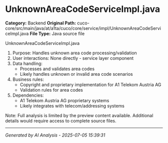 # UnknownAreaCodeServiceImpl.java

**Category:** Backend
**Original Path:** cuco-core/src/main/java/at/a1ta/cuco/core/service/impl/UnknownAreaCodeServiceImpl.java
**File Type:** Java source file

UnknownAreaCodeServiceImpl.java
1. Purpose: Handles unknown area code processing/validation
2. User interactions: None directly - service layer component
3. Data handling:
   - Processes and validates area codes
   - Likely handles unknown or invalid area code scenarios
4. Business rules:
   - Copyright and proprietary implementation for A1 Telekom Austria AG
   - Validation rules for area codes
5. Dependencies:
   - A1 Telekom Austria AG proprietary systems
   - Likely integrates with telecom/addressing systems

Note: Full analysis is limited by the preview content available. Additional details would require access to complete source files.

---
*Generated by AI Analysis - 2025-07-05 15:39:31*
